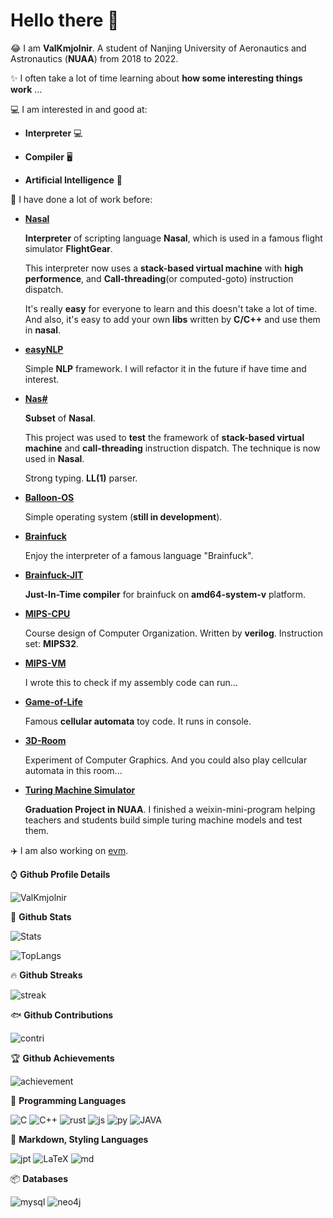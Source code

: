 # Hello there 👋

<!--
**ValKmjolnir/ValKmjolnir** is a ✨ _special_ ✨ repository because its `README.md` (this file) appears on your GitHub profile.

Here are some ideas to get you started:

- 🔭 I’m currently working on ...
- 🌱 I’m currently learning ...
- 👯 I’m looking to collaborate on ...
- 🤔 I’m looking for help with ...
- 💬 Ask me about ...
- 📫 How to reach me: ...
- 😄 Pronouns: ...
- ⚡ Fun fact: ...
-->

😂
I am __ValKmjolnir__.
A student of Nanjing University of Aeronautics and Astronautics (__NUAA__) from 2018 to 2022.

✨ I often take a lot of time learning about __how some interesting things work__ ...

💻 I am interested in and good at:

* __Interpreter__ 💻

* __Compiler__ 🖥️

* __Artificial Intelligence__ 🤖

🚀 I have done a lot of work before:

* [__Nasal__](https://github.com/ValKmjolnir/Nasal-Interpreter)

    __Interpreter__ of scripting language __Nasal__,
    which is used in a famous flight simulator __FlightGear__.

    This interpreter now uses a __stack-based virtual machine__ with __high performence__,
    and __Call-threading__(or computed-goto) instruction dispatch.

    It's really __easy__ for everyone to learn and this doesn't take a lot of time.
    And also, it's easy to add your own __libs__ written by __C/C++__ and use them in __nasal__.

* [__easyNLP__](https://github.com/ValKmjolnir/easyNLP)

    Simple __NLP__ framework.
    I will refactor it in the future if have time and interest.

* [__Nas#__](https://github.com/ValKmjolnir/nas-sharp)

    __Subset__ of __Nasal__.

    This project was used to __test__ the framework of __stack-based virtual machine__ and __call-threading__ instruction dispatch.
    The technique is now used in __Nasal__.

    Strong typing. __LL(1)__ parser.

* [__Balloon-OS__](https://github.com/ValKmjolnir/Balloon-OS)

    Simple operating system (__still in development__).

* [__Brainfuck__](https://github.com/ValKmjolnir/Brainfuck-interpreter)

    Enjoy the interpreter of a famous language "Brainfuck".

* [__Brainfuck-JIT__](https://github.com/ValKmjolnir/brainfuck-jit)

    __Just-In-Time compiler__ for brainfuck on __amd64-system-v__ platform.

* [__MIPS-CPU__](https://github.com/ValKmjolnir/MIPS-CPU)

    Course design of Computer Organization. Written by __verilog__. Instruction set: __MIPS32__.

* [__MIPS-VM__](https://github.com/ValKmjolnir/MIPS-virtual-machine)

    I wrote this to check if my assembly code can run...

* [__Game-of-Life__](https://github.com/ValKmjolnir/Game-of-Life)

    Famous __cellular automata__ toy code. It runs in console.

* [__3D-Room__](https://github.com/ValKmjolnir/3D-Room)

    Experiment of Computer Graphics. And you could also play cellcular automata in this room...
* [__Turing Machine Simulator__](https://github.com/ValKmjolnir/turingmachine-weixinapp)

    __Graduation Project in NUAA__. I finished a weixin-mini-program helping teachers and students build simple turing machine models and test them.

✈️ I am also working on [evm](https://github.com/scriptiot/evm).

⌚ __Github Profile Details__

![ValKmjolnir](https://github-profile-summary-cards.vercel.app/api/cards/profile-details?username=ValKmjolnir&theme=github_dark)

👻 __Github Stats__

![Stats](https://github-readme-stats.vercel.app/api?username=ValKmjolnir&show_icons=true&count_private=true&theme=radical)

![TopLangs](https://github-readme-stats.vercel.app/api/top-langs?username=ValKmjolnir&layout=compact&show_icons=true&theme=radical)

🔥 __Github Streaks__

![streak](https://github-readme-streak-stats.herokuapp.com/?user=ValKmjolnir&theme=black-ice&hide_border=true&stroke=0000&background=0D1117&ring=e05397&fire=e05397&currStreakLabel=e05397)

🐟 __Github Contributions__

![contri](https://activity-graph.herokuapp.com/graph?username=ValKmjolnir&bg_color=0D1117&color=e05397&line=e05397&point=FFFFFF&hide_border=true)

🏆 __Github Achievements__

![achievement](https://github-profile-trophy.vercel.app/?username=ValKmjolnir&margin-w=5&theme=radical)

📝 __Programming Languages__

![C](https://camo.githubusercontent.com/5859172b2d0854f4d70d35118ae1fbb8d92f967ea654f1bb1bdae4a346d03926/68747470733a2f2f696d672e736869656c64732e696f2f62616467652f632d2532333030353939432e7376673f7374796c653d666f722d7468652d6261646765266c6f676f3d63266c6f676f436f6c6f723d7768697465)
![C++](https://camo.githubusercontent.com/891c1fd9d2ab2adf1053e8514f469b94049769ccd9d2765c8e06e9c1b6da1b8c/68747470733a2f2f696d672e736869656c64732e696f2f62616467652f632b2b2d2532333030353939432e7376673f7374796c653d666f722d7468652d6261646765266c6f676f3d63253242253242266c6f676f436f6c6f723d7768697465)
![rust](https://camo.githubusercontent.com/0b67f2eb691b83144519058d27f3ae6104f24a760db25d4a0566c7c40f53731f/68747470733a2f2f696d672e736869656c64732e696f2f62616467652f727573742d2532333030303030302e7376673f7374796c653d666f722d7468652d6261646765266c6f676f3d72757374266c6f676f436f6c6f723d7768697465)
![js](https://camo.githubusercontent.com/aeddc848275a1ffce386dc81c04541654ca07b2c43bbb8ad251085c962672aea/68747470733a2f2f696d672e736869656c64732e696f2f62616467652f6a6176617363726970742d2532333332333333302e7376673f7374796c653d666f722d7468652d6261646765266c6f676f3d6a617661736372697074266c6f676f436f6c6f723d253233463744463145)
![py](https://camo.githubusercontent.com/a1b2dac5667822ee0d98ae6d799da61987fd1658dfeb4d2ca6e3c99b1535ebd8/68747470733a2f2f696d672e736869656c64732e696f2f62616467652f707974686f6e2d3336373041303f7374796c653d666f722d7468652d6261646765266c6f676f3d707974686f6e266c6f676f436f6c6f723d666664643534)
![JAVA](https://camo.githubusercontent.com/6cbecd63a9a8f83ee186885c446938820ffa8304942a284ee6e1e2acb2bfd822/68747470733a2f2f696d672e736869656c64732e696f2f62616467652f6a6176612d2532334544384230302e7376673f7374796c653d666f722d7468652d6261646765266c6f676f3d6a617661266c6f676f436f6c6f723d7768697465)

📝 __Markdown, Styling Languages__

![jpt](https://camo.githubusercontent.com/ec18bacb4dbd8b58279a58f3aa9ece08d73d72191e06b415c9faa0f4f1884aa7/68747470733a2f2f696d672e736869656c64732e696f2f62616467652f4a7570797465722d4633373632363f7374796c653d666f722d7468652d6261646765266c6f676f3d6a757079746572266c6f676f436f6c6f723d7768697465)
![LaTeX](https://camo.githubusercontent.com/e464c1da94fa62c15f6a6dc83e36ad97f7310551a4c4f0aa8d1d6a49a89cbe07/68747470733a2f2f696d672e736869656c64732e696f2f62616467652f6c617465782d2532333030383038302e7376673f7374796c653d666f722d7468652d6261646765266c6f676f3d6c61746578266c6f676f436f6c6f723d7768697465)
![md](https://camo.githubusercontent.com/a44844ce4d3bf26f4685d5ae0e0fab359cdeca62ad71c675d3d89fd30f418665/68747470733a2f2f696d672e736869656c64732e696f2f62616467652f6d61726b646f776e2d2532333030303030302e7376673f7374796c653d666f722d7468652d6261646765266c6f676f3d6d61726b646f776e266c6f676f436f6c6f723d7768697465)

📦️ __Databases__

![mysql](https://camo.githubusercontent.com/918fce8d50581bd97b7133e677a78ed2cad14f970522f219daaeb6d1c81060e1/68747470733a2f2f696d672e736869656c64732e696f2f62616467652f6d7973716c2d2532333030662e7376673f7374796c653d666f722d7468652d6261646765266c6f676f3d6d7973716c266c6f676f436f6c6f723d7768697465)
![neo4j](https://camo.githubusercontent.com/db560f13ad695c842c5492027546fae1c1b7f5a5add96aad584a318410dc1803/68747470733a2f2f696d672e736869656c64732e696f2f62616467652f4e656f346a2d3030384343313f7374796c653d666f722d7468652d6261646765266c6f676f3d6e656f346a266c6f676f436f6c6f723d7768697465)
